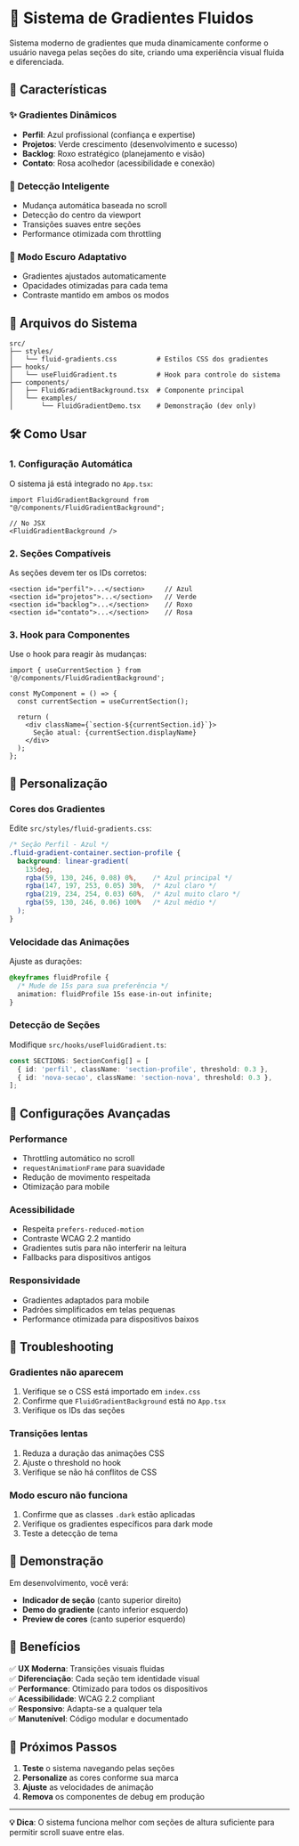 # 🎨 Sistema de Gradientes Fluidos

Sistema moderno de gradientes que muda dinamicamente conforme o usuário navega pelas seções do site, criando uma experiência visual fluida e diferenciada.

## 🚀 Características

### ✨ **Gradientes Dinâmicos**
- **Perfil**: Azul profissional (confiança e expertise)
- **Projetos**: Verde crescimento (desenvolvimento e sucesso)  
- **Backlog**: Roxo estratégico (planejamento e visão)
- **Contato**: Rosa acolhedor (acessibilidade e conexão)

### 🎯 **Detecção Inteligente**
- Mudança automática baseada no scroll
- Detecção do centro da viewport
- Transições suaves entre seções
- Performance otimizada com throttling

### 🌙 **Modo Escuro Adaptativo**
- Gradientes ajustados automaticamente
- Opacidades otimizadas para cada tema
- Contraste mantido em ambos os modos

## 📁 Arquivos do Sistema

```
src/
├── styles/
│   └── fluid-gradients.css          # Estilos CSS dos gradientes
├── hooks/
│   └── useFluidGradient.ts          # Hook para controle do sistema
├── components/
│   ├── FluidGradientBackground.tsx  # Componente principal
│   └── examples/
│       └── FluidGradientDemo.tsx    # Demonstração (dev only)
```

## 🛠️ Como Usar

### 1. **Configuração Automática**
O sistema já está integrado no `App.tsx`:

```tsx
import FluidGradientBackground from "@/components/FluidGradientBackground";

// No JSX
<FluidGradientBackground />
```

### 2. **Seções Compatíveis**
As seções devem ter os IDs corretos:

```tsx
<section id="perfil">...</section>     // Azul
<section id="projetos">...</section>   // Verde  
<section id="backlog">...</section>    // Roxo
<section id="contato">...</section>    // Rosa
```

### 3. **Hook para Componentes**
Use o hook para reagir às mudanças:

```tsx
import { useCurrentSection } from '@/components/FluidGradientBackground';

const MyComponent = () => {
  const currentSection = useCurrentSection();
  
  return (
    <div className={`section-${currentSection.id}`}>
      Seção atual: {currentSection.displayName}
    </div>
  );
};
```

## 🎨 Personalização

### **Cores dos Gradientes**
Edite `src/styles/fluid-gradients.css`:

```css
/* Seção Perfil - Azul */
.fluid-gradient-container.section-profile {
  background: linear-gradient(
    135deg,
    rgba(59, 130, 246, 0.08) 0%,    /* Azul principal */
    rgba(147, 197, 253, 0.05) 30%,  /* Azul claro */
    rgba(219, 234, 254, 0.03) 60%,  /* Azul muito claro */
    rgba(59, 130, 246, 0.06) 100%   /* Azul médio */
  );
}
```

### **Velocidade das Animações**
Ajuste as durações:

```css
@keyframes fluidProfile {
  /* Mude de 15s para sua preferência */
  animation: fluidProfile 15s ease-in-out infinite;
}
```

### **Detecção de Seções**
Modifique `src/hooks/useFluidGradient.ts`:

```ts
const SECTIONS: SectionConfig[] = [
  { id: 'perfil', className: 'section-profile', threshold: 0.3 },
  { id: 'nova-secao', className: 'section-nova', threshold: 0.3 },
];
```

## 🔧 Configurações Avançadas

### **Performance**
- Throttling automático no scroll
- `requestAnimationFrame` para suavidade
- Redução de movimento respeitada
- Otimização para mobile

### **Acessibilidade**
- Respeita `prefers-reduced-motion`
- Contraste WCAG 2.2 mantido
- Gradientes sutis para não interferir na leitura
- Fallbacks para dispositivos antigos

### **Responsividade**
- Gradientes adaptados para mobile
- Padrões simplificados em telas pequenas
- Performance otimizada para dispositivos baixos

## 🐛 Troubleshooting

### **Gradientes não aparecem**
1. Verifique se o CSS está importado em `index.css`
2. Confirme que `FluidGradientBackground` está no `App.tsx`
3. Verifique os IDs das seções

### **Transições lentas**
1. Reduza a duração das animações CSS
2. Ajuste o threshold no hook
3. Verifique se não há conflitos de CSS

### **Modo escuro não funciona**
1. Confirme que as classes `.dark` estão aplicadas
2. Verifique os gradientes específicos para dark mode
3. Teste a detecção de tema

## 📱 Demonstração

Em desenvolvimento, você verá:
- **Indicador de seção** (canto superior direito)
- **Demo do gradiente** (canto inferior esquerdo)
- **Preview de cores** (canto superior esquerdo)

## 🎯 Benefícios

✅ **UX Moderna**: Transições visuais fluidas  
✅ **Diferenciação**: Cada seção tem identidade visual  
✅ **Performance**: Otimizado para todos os dispositivos  
✅ **Acessibilidade**: WCAG 2.2 compliant  
✅ **Responsivo**: Adapta-se a qualquer tela  
✅ **Manutenível**: Código modular e documentado  

## 🚀 Próximos Passos

1. **Teste** o sistema navegando pelas seções
2. **Personalize** as cores conforme sua marca
3. **Ajuste** as velocidades de animação
4. **Remova** os componentes de debug em produção

---

**💡 Dica**: O sistema funciona melhor com seções de altura suficiente para permitir scroll suave entre elas.
